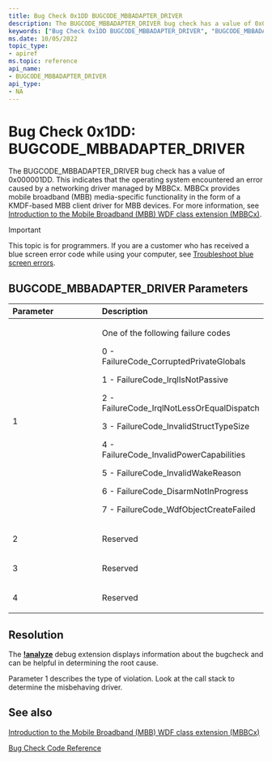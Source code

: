 ```yaml
---
title: Bug Check 0x1DD BUGCODE_MBBADAPTER_DRIVER
description: The BUGCODE_MBBADAPTER_DRIVER bug check has a value of 0x000001DD. This indicates that the operating system encountered an error caused by a networking driver managed by MbbAdapterCx.
keywords: ["Bug Check 0x1DD BUGCODE_MBBADAPTER_DRIVER", "BUGCODE_MBBADAPTER_DRIVER"]
ms.date: 10/05/2022
topic_type:
- apiref
ms.topic: reference
api_name:
- BUGCODE_MBBADAPTER_DRIVER
api_type:
- NA
---
```


# Bug Check 0x1DD: BUGCODE\_MBBADAPTER\_DRIVER

The BUGCODE\_MBBADAPTER\_DRIVER bug check has a value of 0x000001DD. This indicates that the operating system encountered an error caused by a networking driver managed by MBBCx. MBBCx provides mobile broadband (MBB) media-specific functionality in the form of a KMDF-based MBB client driver for MBB devices. For more information, see [Introduction to the Mobile Broadband (MBB) WDF class extension (MBBCx)](../netcx/mobile-broadband-mbb-wdf-class-extension-mbbcx.md).

> [!IMPORTANT]
> This topic is for programmers. If you are a customer who has received a blue screen error code while using your computer, see [Troubleshoot blue screen errors](https://www.windows.com/stopcode).

## BUGCODE\_MBBADAPTER\_DRIVER Parameters

<table>
<colgroup>
<col width="50%" />
<col width="50%" />
</colgroup>
<thead>
<tr class="header">
<th align="left">Parameter</th>
<th align="left">Description</th>
</tr>
</thead>
<tbody>
<tr class="odd">
<td align="left"><p>1</p></td>
<td align="left"><p>One of the following failure codes</p>
<p>0 - FailureCode_CorruptedPrivateGlobals</p>
<p>1 - FailureCode_IrqlIsNotPassive</p>
<p>2 - FailureCode_IrqlNotLessOrEqualDispatch</p>
<p>3 - FailureCode_InvalidStructTypeSize</p>
<p>4 - FailureCode_InvalidPowerCapabilities</p>
<p>5 - FailureCode_InvalidWakeReason</p>
<p>6 - FailureCode_DisarmNotInProgress</p>
<p>7 - FailureCode_WdfObjectCreateFailed</p>
</td>
</tr>
<tr class="even">
<td align="left"><p>2</p></td>
<td align="left"><p>Reserved</p></td>
</tr>
<tr class="odd">
<td align="left"><p>3</p></td>
<td align="left"><p>Reserved</p></td>
</tr>
<tr class="even">
<td align="left"><p>4</p></td>
<td align="left"><p>Reserved</p></td>
</tr>
</tbody>
</table>


## Resolution

The [**!analyze**](-analyze.md) debug extension displays information about the bugcheck and can be helpful in determining the root cause.

Parameter 1 describes the type of violation. Look at the call stack to determine the misbehaving driver.

 ## See also

[Introduction to the Mobile Broadband (MBB) WDF class extension (MBBCx)](../netcx/mobile-broadband-mbb-wdf-class-extension-mbbcx.md)

[Bug Check Code Reference](bug-check-code-reference2.md)
